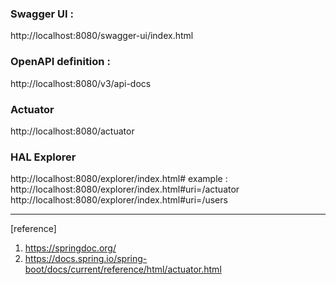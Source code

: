 ### Swagger UI :  
http://localhost:8080/swagger-ui/index.html
### OpenAPI definition :  
http://localhost:8080/v3/api-docs

### Actuator
http://localhost:8080/actuator 

### HAL Explorer
http://localhost:8080/explorer/index.html#
example :
http://localhost:8080/explorer/index.html#uri=/actuator
http://localhost:8080/explorer/index.html#uri=/users 

----------------------------------------------------------------------------------------------

[reference]
1. https://springdoc.org/
2. https://docs.spring.io/spring-boot/docs/current/reference/html/actuator.html